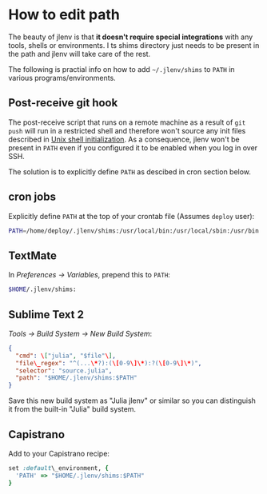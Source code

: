 # How to edit path

The beauty of jlenv is that **it doesn't require special integrations** with
any tools, shells or environments. I
ts shims directory just needs to be present in the path and jlenv will take
care of the rest.

The following is practial info on how to add `~/.jlenv/shims` to `PATH` in
various programs/environments.

## Post-receive git hook

The post-receive script that runs on a remote machine as a result of `git push`
will run in a restricted shell and therefore won't source any init files
described in [Unix shell initialization](/unix-shell-init).
As a consequence, jlenv won't be present in `PATH` even if you configured it to
be enabled when you log in over SSH.

The solution is to explicitly define `PATH` as descibed in cron section below.

## cron jobs

Explicitly define `PATH` at the top of your crontab file (Assumes `deploy` user):

```bash
PATH=/home/deploy/.jlenv/shims:/usr/local/bin:/usr/local/sbin:/usr/bin:/bin:/usr/sbin:/sbin
```

## TextMate

In _Preferences → Variables_, prepend this to `PATH`:

```bash
$HOME/.jlenv/shims:
```

## Sublime Text 2

_Tools → Build System → New Build System_:

```json
{
  "cmd": \["julia", "$file"\],
  "file\_regex": "^(...\*?):(\[0-9\]\*):?(\[0-9\]\*)",
  "selector": "source.julia",
  "path": "$HOME/.jlenv/shims:$PATH"
}
```

Save this new build system as "Julia jlenv" or similar so you can distinguish it from the built-in "Julia" build system.

## Capistrano

Add to your Capistrano recipe:

```ruby
set :default\_environment, {
  'PATH' => "$HOME/.jlenv/shims:$PATH"
}
```
